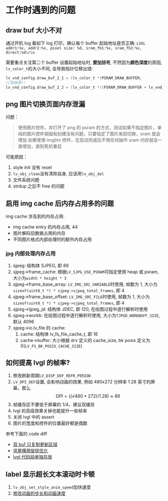 # 工作时遇到的问题

## draw buf 大小不对

通过开机 log 看如下 log 打印，确认每个 buffer 起始地址是否正确:
`LVGL addr1:%x, addr2:%x, pixel size: %d, sram_fb1:%x, sram_fb2:%x, direct:%d\r\n`

需要重点关注第二个 buffer 设置起始地址时, **要加括号**, 不然因为**颜色深度**的原因, `lv_color_t`的大小不同, 会导致指针位移出错:

```c
lv_vnd_config.draw_buf_2_1 = (lv_color_t *)PSRAM_DRAW_BUFFER;
//加括号!!
lv_vnd_config.draw_buf_2_2 = (lv_color_t *)(PSRAM_DRAW_BUFFER + lv_vnd_config.draw_pixel_size * sizeof(lv_color_t));
```

## png 图片切换页面内存泄漏

问题：

> 使用图片控件，并打开了 png 的 psram 的方式，测试如果不指定图片，单纯的图片控件销毁和创建没有问题，只要指定了图片来回切换，sram 就会增加
> 如果使用 imgbtn 控件，在启动完成后不用任何操作 sram 内存就会一直增加，直到死机重启

可能原因：

1. style init 没有 reset
2. `lv_obj_clean`没有清除自身, 应该用`lv_obj_del`
3. 文件系统问题
4. strdup 之后不 free 的问题

## 启用 img cache 后内存占用多的问题

img cache 涉及到的内存占用:

- img cache entry 的内存占用, 44
- 图片解码后数据占用的内存
- 不同图片格式内部处理时的额外内存占用

### jpg 内部处理内存占用

1. sjpeg: 结构体 SJPEG, 即 88
1. sjpeg->frame_cache: 根据`LV_SJPG_USE_PSRAM`可指定使用 heap 或 psram, 大小为`width * height * 3`
1. sjpeg->frame_base_array: `LV_IMG_SRC_VARIABLE`时使用, 帧数为 1, 大小为`sizeof(uint8_t *) * sjpeg->sjpeg_total_frames`, 即 4
1. sjpeg->frame_base_offset: `LV_IMG_SRC_FILE`时使用, 帧数为 1, 大小为`sizeof(uint8_t *) * sjpeg->sjpeg_total_frames`, 即 4
1. sjpeg->tjpeg_jd: 结构体 JDEC, 即 120, 在绘图过程中逐行解析时使用
1. sjpeg->workb: 在绘图过程中逐行解析时使用, 大小为`TJPGD_WORKBUFF_SIZE`, 默认 4096
1. sjpeg->io.lv_file 的 cache:
   1. cache: 结构体 lv_fs_file_cache_t, 即 16
   1. cache->buffer: 大小根据 drv 定义的 cache_size, bk posix 定义为 0(`LV_FS_BK_POSIX_CACHE_SIZE`)

## 如何提高 lvgl 的帧率?

1. 修改刷新周期`LV_DISP_DEF_REFR_PERIOD`
1. `LV_DPI_DEF`设置, 会影响动画的效果, 例如 480x272 分辨率 1.28 英寸的屏幕，那么$$DPI = ((√480*272) / 1.28) ≈ 89$$
1. 帧缓存区不要低于屏幕的 1/4，建议双缓存
1. lvgl 的高级效果关掉也能提升一些帧率
1. 关闭 lvgl 中的 assert
1. 图片的宽度和控件的位置最好都是偶数

参考下面的 code diff

- [双 buf 只复制更新区域](0001-双buf局部区域更新.patch)
- [竖屏横用旋转优化](0002-竖屏横用旋转优化算法.patch)
- [lvgl 代码段单独存放](0003-lvgl_draw-section-and-lv_code_load_psram.patch)

## label 显示超长文本滚动时卡顿

1. `lv_obj_set_style_anim_speed`加快速度
1. [修改动画的步长和动画速度](./label_long_text_scroll.diff)
